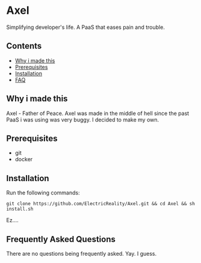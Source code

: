 # Axel
Simplifying developer's life. A PaaS that eases pain and trouble.

## Contents

  -  [Why i made this](#why-i-made-this)
  -  [Prerequisites](#prerequisites)
  -  [Installation](#installation)
  -  [FAQ](#frequently-asked-questions)

## Why i made this
Axel - Father of Peace. Axel was made in the middle of hell since the past PaaS i was using was very buggy. I decided to make my own.

## Prerequisites
  - git
  - docker

## Installation
Run the following commands:
```
git clone https://github.com/ElectricReality/Axel.git && cd Axel && sh install.sh
```
Ez....

## Frequently Asked Questions
There are no questions being frequently asked. Yay. I guess.
